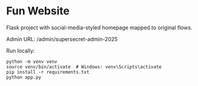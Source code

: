 # Fun Website

Flask project with social-media-styled homepage mapped to original flows.

Admin URL: /admin/supersecret-admin-2025

Run locally:
```
python -m venv venv
source venv/bin/activate  # Windows: venv\Scripts\activate
pip install -r requirements.txt
python app.py
```

